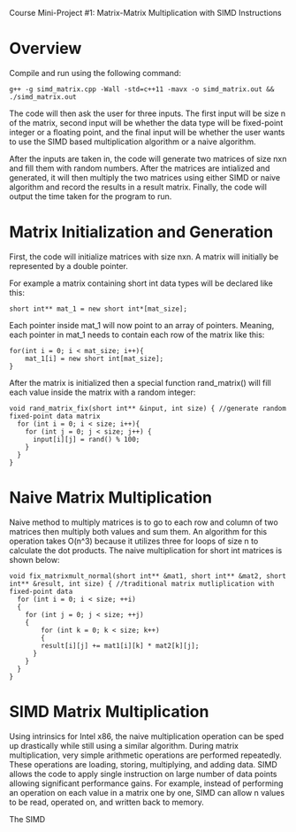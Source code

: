 Course Mini-Project #1: Matrix-Matrix Multiplication with SIMD Instructions

# Overview

Compile and run using the following command:

```
g++ -g simd_matrix.cpp -Wall -std=c++11 -mavx -o simd_matrix.out && ./simd_matrix.out
```

The code will then ask the user for three inputs. The first input will be size n of the matrix, second input will be whether the data type will be fixed-point integer or a floating point, and the final input will be whether the user wants to use the SIMD based multiplication algorithm or a naive algorithm. 

After the inputs are taken in, the code will generate two matrices of size nxn and fill them with random numbers. After the matrices are intialized and generated, it will then multiply the two matrices using either SIMD or naive algorithm and record the results in a result matrix. Finally, the code will output the time taken for the program to run. 

# Matrix Initialization and Generation

First, the code will initialize matrices with size nxn. A matrix will initially be represented by a double pointer. 

For example a matrix containing short int data types will be declared like this:

```
short int** mat_1 = new short int*[mat_size];
```

Each pointer inside mat_1 will now point to an array of pointers. Meaning, each pointer in mat_1 needs to contain each row of the matrix like this:

```
for(int i = 0; i < mat_size; i++){
    mat_1[i] = new short int[mat_size];
}
```

After the matrix is initialized then a special function rand_matrix() will fill each value inside the matrix with a random integer:

```
void rand_matrix_fix(short int** &input, int size) { //generate random fixed-point data matrix
  for (int i = 0; i < size; i++){
    for (int j = 0; j < size; j++) {
      input[i][j] = rand() % 100;
    }
  }
}
```

# Naive Matrix Multiplication

Naive method to multiply matrices is to go to each row and column of two matrices then multiply both values and sum them. An algorithm for this operation takes O(n^3) because it utilizes three for loops of size n to calculate the dot products. The naive multiplication for short int matrices is shown below:

```
void fix_matrixmult_normal(short int** &mat1, short int** &mat2, short int** &result, int size) { //traditional matrix mutliplication with fixed-point data
  for (int i = 0; i < size; ++i)
  {
  	for (int j = 0; j < size; ++j)
  	{
  		for (int k = 0; k < size; k++)
  		{
        result[i][j] += mat1[i][k] * mat2[k][j];
      }
    }
  }
}
```

# SIMD Matrix Multiplication

Using intrinsics for Intel x86, the naive multiplication operation can be sped up drastically while still using a similar algorithm. During matrix multiplication, very simple arithmetic operations are performed repeatedly. These operations are loading, storing, multiplying, and adding data. SIMD allows the code to apply single instruction on large number of data points allowing significant performance gains. For example, instead of performing an operation on each value in a matrix one by one, SIMD can allow n values to be read, operated on, and written back to memory. 

The SIMD 
